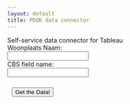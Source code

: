 ```yaml
---
layout: default
title: PDOK data connector
---
```

<script src="https://connectors.tableau.com/libs/tableauwdc-2.3.latest.js" type="text/javascript"></script>
<script src="https://cdnjs.cloudflare.com/ajax/libs/wicket/1.3.2/wicket.min.js" type="text/javascript"></script>

<script>
    (function() {
        // Create the connector object
        var myConnector = tableau.makeConnector();

        myConnector.getSchema = function(schemaCallback) {

            var cols = [{
                    id: "nname",
                    dataType: tableau.dataTypeEnum.string
                }, {
                    id: "prox_cafe",
                    alias: "distance to a cafe",
                    dataType: tableau.dataTypeEnum.float
                }, {
                    id: "location",
                    dataType: tableau.dataTypeEnum.geometry
                   }];


                var tableSchema = {
                    id: "CBS",
                    alias: "Cafe proximity",
                    columns: cols
                };

            tableau.log(cols);
            schemaCallback([tableSchema]);
        };

        // Download the data
        myConnector.getData = function(table, doneCallback) {


            var settings = {
                "async": true,
                "crossDomain": true,
                "url": "http://grlc.io/api/StanRonzhin/garlic/commit/e6f6cd864cf0a5efbec93e30f37759e4f7ac81fb/buurten?woonplaatsNaam=Apeldoorn",
                "method": "GET",
                "headers": {
                    "accept": "application/json"
                }
            };

            $.ajax(settings).done(function (resp) {
                var feat = resp.results.bindings,
                    tableData = [];

                // Iterate over the JSON object
                for (var i = 0, len = feat.length; i < len; i++) {
                    var wkt_data = new Wkt.Wkt();

                    wkt_data.read(feat[i].wkt.value);
                 //   tableau.log(wkt_data.toJson());
                 //   tableau.log(JSON.stringify(wkt_data.toJson()));

                    tableData.push({
                        "nname": feat[i].buurtNaam.value,
                        "prox_cafe": feat[i].cafeBuurt.value,
                        "location": wkt_data.toJson()
                    });
                }
                tableau.log(tableData);
                table.appendRows(tableData);
                doneCallback();
            });

        };

        tableau.registerConnector(myConnector);

        // Create event listeners for when the user submits the form
        $(document).ready(function() {
            $("#submitButton").click(function() {
                tableau.connectionName = "CBS data on cafees"; // This will be the data source name in Tableau
                tableau.submit(); // This sends the connector object to Tableau
            });
        });
    })();


</script>

<div class="container container-table">
    <div class="row vertical-center-row">
        <div class="text-center col-md-4 col-md-offset-4">
            Self-service data connector for Tableau
        </div>
    </div>
    <div class="container container-table">
        <div class="row vertical-center-row">
            <div class="text-center col-md-4 col-md-offset-4">
                <form>
                    Woonplaats Naam:<br>
                    <input type="text" name="firstname"><br>
                    CBS field name:<br>
                    <input type="text" name="lastname">
                </form>
            </div>
        </div>
        <div class="container container-table">
    <div class="row vertical-center-row">
        <div class="text-center col-md-4 col-md-offset-4">
            <button type="button" id="submitButton" class="btn btn-success" style="margin: 10px;">Get the Data!</button>
        </div>
    </div>
</div>
